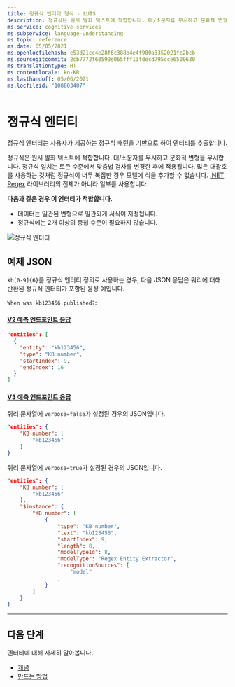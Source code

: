 ```yaml
---
title: 정규식 엔터티 형식 - LUIS
description: 정규식은 원시 발화 텍스트에 적합합니다. 대/소문자를 무시하고 문화적 변형을 무시합니다.  정규식 일치는 토큰 수준이 아니라 문자 수준에서 맞춤법 검사 변경 후에 적용됩니다.
ms.service: cognitive-services
ms.subservice: language-understanding
ms.topic: reference
ms.date: 05/05/2021
ms.openlocfilehash: e53d21cc4e28f6c388b4e4f980a3352021fc2bcb
ms.sourcegitcommit: 2cb7772f60599e065fff13fdecd795cce6500630
ms.translationtype: HT
ms.contentlocale: ko-KR
ms.lasthandoff: 05/06/2021
ms.locfileid: "108803407"
---
```

# <a name="regular-expression-entity"></a>정규식 엔터티

정규식 엔터티는 사용자가 제공하는 정규식 패턴을 기반으로 하여 엔터티를 추출합니다.

정규식은 원시 발화 텍스트에 적합합니다. 대/소문자를 무시하고 문화적 변형을 무시합니다.  정규식 일치는 토큰 수준에서 맞춤법 검사를 변경한 후에 적용됩니다. 많은 대괄호를 사용하는 것처럼 정규식이 너무 복잡한 경우 모델에 식을 추가할 수 없습니다. [.NET Regex](/dotnet/standard/base-types/regular-expressions) 라이브러리의 전체가 아니라 일부를 사용합니다.

**다음과 같은 경우 이 엔터티가 적합합니다.**

* 데이터는 일관된 변형으로 일관되게 서식이 지정됩니다.
* 정규식에는 2개 이상의 중첩 수준이 필요하지 않습니다.

![정규식 엔터티](./media/luis-concept-entities/regex-entity.png)

## <a name="example-json"></a>예제 JSON

`kb[0-9]{6}`를 정규식 엔터티 정의로 사용하는 경우, 다음 JSON 응답은 쿼리에 대해 반환된 정규식 엔터티가 포함된 음성 예입니다.

`When was kb123456 published?`:

#### <a name="v2-prediction-endpoint-response"></a>[V2 예측 엔드포인트 응답](#tab/V2)

```JSON
"entities": [
  {
    "entity": "kb123456",
    "type": "KB number",
    "startIndex": 9,
    "endIndex": 16
  }
]
```


#### <a name="v3-prediction-endpoint-response"></a>[V3 예측 엔드포인트 응답](#tab/V3)


쿼리 문자열에 `verbose=false`가 설정된 경우의 JSON입니다.

```json
"entities": {
    "KB number": [
        "kb123456"
    ]
}
```

쿼리 문자열에 `verbose=true`가 설정된 경우의 JSON입니다.

```json
"entities": {
    "KB number": [
        "kb123456"
    ],
    "$instance": {
        "KB number": [
            {
                "type": "KB number",
                "text": "kb123456",
                "startIndex": 9,
                "length": 8,
                "modelTypeId": 8,
                "modelType": "Regex Entity Extractor",
                "recognitionSources": [
                    "model"
                ]
            }
        ]
    }
}
```

* * *

## <a name="next-steps"></a>다음 단계

엔터티에 대해 자세히 알아봅니다.

* [개념](luis-concept-entity-types.md)
* [만드는 방법](luis-how-to-add-entities.md)
